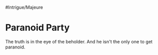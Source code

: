 #Intrigue/Majeure
# Paranoid Party
The truth is in the eye of the beholder.
And he isn't the only one to get paranoid.